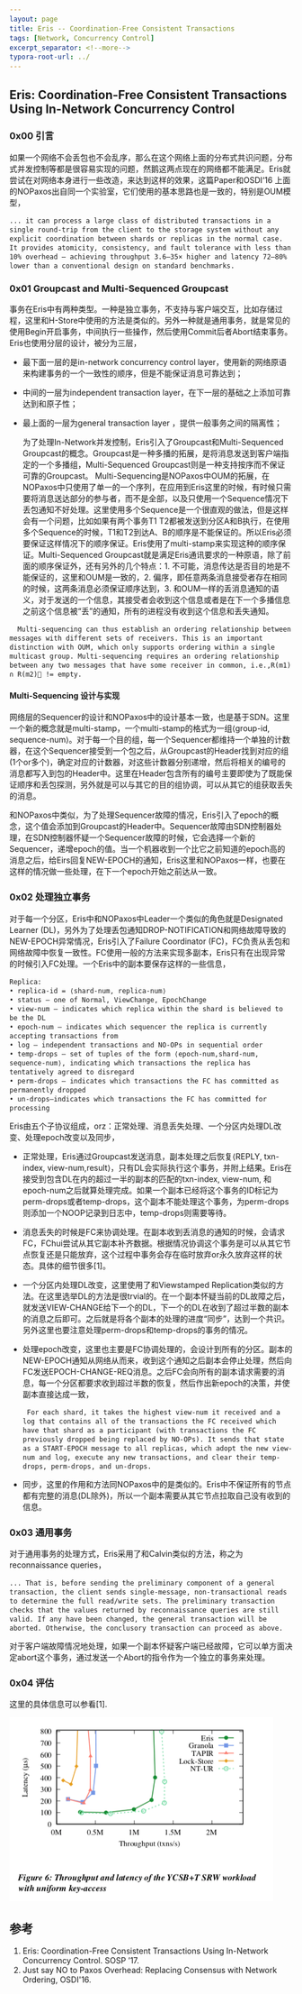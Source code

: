 ```yaml
---
layout: page
title: Eris -- Coordination-Free Consistent Transactions
tags: [Network, Concurrency Control]
excerpt_separator: <!--more-->
typora-root-url: ../
---
```


## Eris: Coordination-Free Consistent Transactions Using In-Network Concurrency Control

### 0x00 引言

  如果一个网络不会丢包也不会乱序，那么在这个网络上面的分布式共识问题，分布式并发控制等都是很容易实现的问题，然鹅这两点现在的网络都不能满足。Eris就尝试在对网络本身进行一些改造，来达到这样的效果，这篇Paper和OSDI‘16 上面的NOPaxos出自同一个实验室，它们使用的基本思路也是一致的，特别是OUM模型，

```
... it can process a large class of distributed transactions in a single round-trip from the client to the storage system without any explicit coordination between shards or replicas in the normal case. It provides atomicity, consistency, and fault tolerance with less than 10% overhead – achieving throughput 3.6–35× higher and latency 72–80% lower than a conventional design on standard benchmarks.
```

### 0x01 Groupcast and Multi-Sequenced Groupcast

  事务在Eris中有两种类型。一种是独立事务，不支持与客户端交互，比如存储过程，这里和H-Store中使用的方法是类似的。另外一种就是通用事务，就是常见的使用Begin开启事务，中间执行一些操作，然后使用Commit后者Abort结束事务。 Eris也使用分层的设计，被分为三层，

* 最下面一层的是in-network concurrency control layer，使用新的网络原语来构建事务的一个一致性的顺序，但是不能保证消息可靠达到；
* 中间的一层为independent transaction layer，在下一层的基础之上添加可靠达到和原子性；
* 最上面的一层为general transaction layer ，提供一般事务之间的隔离性；

  为了处理In-Network并发控制，Eris引入了Groupcast和Multi-Sequenced Groupcast的概念。Groupcast是一种多播的拓展，是将消息发送到客户端指定的一个多播组，Multi-Sequenced Groupcast则是一种支持按序而不保证可靠的Groupcast。 Multi-Sequencing是NOPaxos中OUM的拓展，在NOPaxos中只使用了单一的一个序列，在应用到Eris这里的时候，有时候只需要将消息送达部分的参与者，而不是全部，以及只使用一个Sequence情况下丢包通知不好处理。这里使用多个Sequence是一个很直观的做法，但是这样会有一个问题，比如如果有两个事务T1 T2都被发送到分区A和B执行，在使用多个Sequence的时候，T1和T2到达A、B的顺序是不能保证的。所以Eris必须要保证这样情况下的顺序保证。Eris使用了multi-stamp来实现这种的顺序保证。Multi-Sequenced Groupcast就是满足Eris通讯要求的一种原语，除了前面的顺序保证外，还有另外的几个特点：1. 不可能，消息传达是否目的地是不能保证的，这里和OUM是一致的，2. 偏序，即任意两条消息接受者存在相同的时候，这两条消息必须保证顺序达到，3. 和OUM一样的丢消息通知的语义，对于发送的一个信息，其接受者会收到这个信息或者是在下一个多播信息之前这个信息被“丢”的通知，所有的进程没有收到这个信息和丢失通知。

```
  Multi-sequencing can thus establish an ordering relationship between messages with different sets of receivers. This is an important distinction with OUM, which only supports ordering within a single multicast group. Multi-sequencing requires an ordering relationship between any two messages that have some receiver in common, i.e.,R(m1) ∩ R(m2)􏰀 != empty.
```

#### Multi-Sequencing 设计与实现

  网络层的Sequencer的设计和NOPaxos中的设计基本一致，也是基于SDN。这里一个新的概念就是multi-stamp，一个multi-stamp的格式为一组⟨group-id, sequence-num⟩。对于每一个目的组，每一个Sequencer都维持一个单独的计数器，在这个Sequencer接受到一个包之后，从Groupcast的Header找到对应的组(1个or多个)，确定对应的计数器，对这些计数器分别递增，然后将相关的编号的消息都写入到包的Header中。这里在Header包含所有的编号主要即使为了既能保证顺序和丢包探测，另外就是可以与其它的目的组协调，可以从其它的组获取丢失的消息。

  和NOPaxos中类似，为了处理Sequencer故障的情况，Eris引入了epoch的概念，这个值会添加到Groupcast的Header中。Sequencer故障由SDN控制器处理，在SDN控制器怀疑一个Sequencer故障的时候，它会选择一个新的Sequencer，递增epoch的值。当一个机器收到一个比它之前知道的epoch高的消息之后，给Eirs回复NEW-EPOCH的通知，Eris这里和NOPaxos一样，也要在这样的情况做一些处理，在下一个epoch开始之前达从一致。

### 0x02 处理独立事务

  对于每一个分区，Eris中和NOPaxos中Leader一个类似的角色就是Designated Learner (DL)，另外为了处理丢包通知DROP-NOTIFICATION和网络故障导致的NEW-EPOCH异常情况，Eris引入了Failure Coordinator (FC)，FC负责从丢包和网络故障中恢复一致性。FC使用一般的方法来实现多副本，Eris只有在出现异常的时候引入FC处理。一个Eris中的副本要保存这样的一些信息，

```
Replica:
• replica-id = ⟨shard-num, replica-num⟩
• status — one of Normal, ViewChange, EpochChange
• view-num — indicates which replica within the shard is believed to be the DL
• epoch-num — indicates which sequencer the replica is currently accepting transactions from
• log — independent transactions and NO-OPs in sequential order
• temp-drops — set of tuples of the form ⟨epoch-num,shard-num, sequence-num⟩, indicating which transactions the replica has tentatively agreed to disregard
• perm-drops — indicates which transactions the FC has committed as permanently dropped
• un-drops—indicates which transactions the FC has committed for processing
```

Eris由五个子协议组成，orz：正常处理、消息丢失处理、一个分区内处理DL改变、处理epoch改变以及同步，

* 正常处理，Eris通过Groupcast发送消息，副本处理之后恢复⟨REPLY, txn-index, view-num,result⟩，只有DL会实际执行这个事务，并附上结果。Eris在接受到包含DL在内的超过一半的副本的匹配的txn-index, view-num, 和 epoch-num之后就算处理完成。如果一个副本已经将这个事务的ID标记为perm-drops或者temp-drops，这个副本不能处理这个事务，为perm-drops则添加一个NOOP记录到日志中，temp-drops则需要等待。

* 消息丢失的时候是FC来协调处理。在副本收到丢消息的通知的时候，会请求FC，FChui尝试从其它副本补齐数据。根据情况协调这个事务是可以从其它节点恢复还是只能放弃，这个过程中事务会存在临时放弃or永久放弃这样的状态。具体的细节很多[1]。

* 一个分区内处理DL改变，这里使用了和Viewstamped Replication类似的方法。在这里选举DL的方法是很trvial的。在一个副本怀疑当前的DL故障之后，就发送VIEW-CHANGE给下一个的DL，下一个的DL在收到了超过半数的副本的消息之后即可。之后就是将各个副本的处理的进度“同步”，达到一个共识。另外这里也要注意处理perm-drops和temp-drops的事务的情况。

* 处理epoch改变，这里也主要是FC协调处理的，会设计到所有的分区。副本的NEW-EPOCH通知从网络从而来，收到这个通知之后副本会停止处理，然后向FC发送EPOCH-CHANGE-REQ消息。之后FC会向所有的副本请求需要的消息，每一个分区都要求收到超过半数的恢复，然后作出新epoch的决策，并使副本直接达成一致，

  ```
   For each shard, it takes the highest view-num it received and a log that contains all of the transactions the FC received which have that shard as a participant (with transactions the FC previously dropped being replaced by NO-OPs). It sends that state as a START-EPOCH message to all replicas, which adopt the new view-num and log, execute any new transactions, and clear their temp-drops, perm-drops, and un-drops.
  ```

* 同步，这里的作用和方法同NOPaxos中的是类似的。Eris中不保证所有的节点都有完整的消息(DL除外)，所以一个副本需要从其它节点拉取自己没有收到的信息。

### 0x03 通用事务

  对于通用事务的处理方式，Eris采用了和Calvin类似的方法，称之为reconnaissance queries，

```
... That is, before sending the preliminary component of a general transaction, the client sends single-message, non-transactional reads to determine the full read/write sets. The preliminary transaction checks that the values returned by reconnaissance queries are still valid. If any have been changed, the general transaction will be aborted. Otherwise, the conclusory transaction can proceed as above.
```

 对于客户端故障情况地处理，如果一个副本怀疑客户端已经故障，它可以单方面决定abort这个事务，通过发送一个Abort的指令作为一个独立的事务来处理。

### 0x04 评估

  这里的具体信息可以参看[1].

![eris-perf](/assets/img/eris-perf.png)

## 参考

1. Eris: Coordination-Free Consistent Transactions Using In-Network Concurrency Control. SOSP ’17.
2. Just say NO to Paxos Overhead: Replacing Consensus with Network Ordering, OSDI'16.

